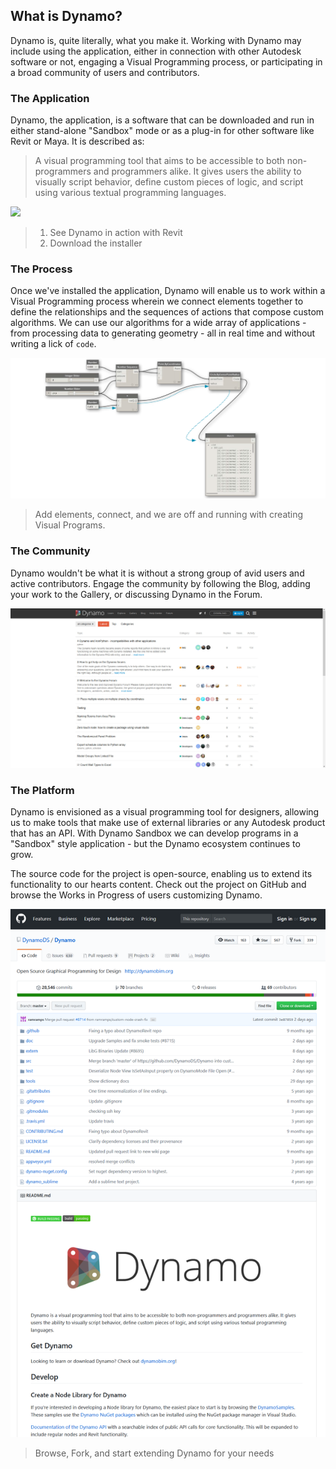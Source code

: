 ## What is Dynamo?

Dynamo is, quite literally, what you make it. Working with Dynamo may include using the application, either in connection with other Autodesk software or not, engaging a Visual Programming process, or participating in a broad community of users and contributors.

### The Application

Dynamo, the application, is a software that can be downloaded and run in either stand-alone "Sandbox" mode or as a plug-in for other software like Revit or Maya. It is described as:

> A visual programming tool that aims to be accessible to both non-programmers and programmers alike. It gives users the ability to visually script behavior, define custom pieces of logic, and script using various textual programming languages.

![](/01_Introduction/images/1-2/00-DynamoHomepage.jpg)

> 1. See Dynamo in action with Revit
> 2. Download the installer

### The Process

Once we've installed the application, Dynamo will enable us to work within a Visual Programming process wherein we connect elements together to define the relationships and the sequences of actions that compose custom algorithms. We can use our algorithms for a wide array of applications - from processing data to generating geometry - all in real time and without writing a lick of `code`.

![A Visual Program](images/1-2/01-ProgramFlow.png)

> Add elements, connect, and we are off and running with creating Visual Programs.

### The Community

Dynamo wouldn't be what it is without a strong group of avid users and active contributors. Engage the community by following the Blog, adding your work to the Gallery, or discussing Dynamo in the Forum.

![The Forum](images/1-2/02-Community.png)

### The Platform

Dynamo is envisioned as a visual programming tool for designers, allowing us to make tools that make use of external libraries or any Autodesk product that has an API. With Dynamo Sandbox we can develop programs in a "Sandbox" style application - but the Dynamo ecosystem continues to grow.

The source code for the project is open-source, enabling us to extend its functionality to our hearts content. Check out the project on GitHub and browse the Works in Progress of users customizing Dynamo.

![The Repo](images/1-2/03-TheRepo.png)

> Browse, Fork, and start extending Dynamo for your needs
